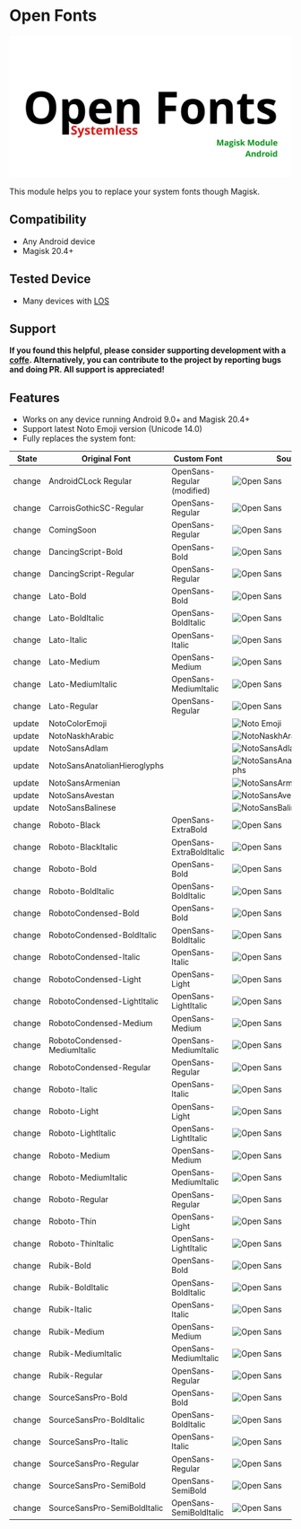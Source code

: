 # Open Fonts

![Open Font](https://raw.githubusercontent.com/F3FFO/Open-Fonts/master/img/logo.png)

This module helps you to replace your system fonts though Magisk.

## Compatibility

- Any Android device
- Magisk 20.4+

## Tested Device

- Many devices with [LOS](https://lineageos.org/)

## Support

**If you found this helpful, please consider supporting development with a [coffe](https://www.paypal.me/f3ff0). Alternatively, you can contribute to the project by reporting bugs and doing PR. All support is appreciated!**

## Features

- Works on any device running Android 9.0+ and Magisk 20.4+
- Support latest Noto Emoji version (Unicode 14.0)
- Fully replaces the system font:

| State  | Original Font                | Custom Font                 | Source                                                    |
| ------ | ---------------------------- | --------------------------- | --------------------------------------------------------- |
| change | AndroidCLock Regular         | OpenSans-Regular (modified) | ![Open Sans](https://fonts.google.com/specimen/Open+Sans) |
| change | CarroisGothicSC-Regular      | OpenSans-Regular            | ![Open Sans](https://fonts.google.com/specimen/Open+Sans) |
| change | ComingSoon                   | OpenSans-Regular            | ![Open Sans](https://fonts.google.com/specimen/Open+Sans) |
| change | DancingScript-Bold           | OpenSans-Bold               | ![Open Sans](https://fonts.google.com/specimen/Open+Sans) |
| change | DancingScript-Regular        | OpenSans-Regular            | ![Open Sans](https://fonts.google.com/specimen/Open+Sans) |
| change | Lato-Bold                    | OpenSans-Bold               | ![Open Sans](https://fonts.google.com/specimen/Open+Sans) |
| change | Lato-BoldItalic              | OpenSans-BoldItalic         | ![Open Sans](https://fonts.google.com/specimen/Open+Sans) |
| change | Lato-Italic                  | OpenSans-Italic             | ![Open Sans](https://fonts.google.com/specimen/Open+Sans) |
| change | Lato-Medium                  | OpenSans-Medium             | ![Open Sans](https://fonts.google.com/specimen/Open+Sans) |
| change | Lato-MediumItalic            | OpenSans-MediumItalic       | ![Open Sans](https://fonts.google.com/specimen/Open+Sans) |
| change | Lato-Regular                 | OpenSans-Regular            | ![Open Sans](https://fonts.google.com/specimen/Open+Sans) |
| update | NotoColorEmoji               | | ![Noto Emoji](https://github.com/googlefonts/noto-emoji) |
| update | NotoNaskhArabic              | | ![NotoNaskhArabic](https://fonts.google.com/noto/specimen/Noto+Naskh+Arabic) |
| update | NotoSansAdlam                | | ![NotoSansAdlam](https://fonts.google.com/noto/specimen/Noto+Sans+Adlam) |
| update | NotoSansAnatolianHieroglyphs | | ![NotoSansAnatolianHieroglyphs](https://fonts.google.com/noto/specimen/Noto+Sans+Anatolian+Hieroglyphs) |
| update | NotoSansArmenian             | | ![NotoSansArmenian](https://fonts.google.com/noto/specimen/Noto+Sans+Armenian) |
| update | NotoSansAvestan              | | ![NotoSansAvestan](https://fonts.google.com/noto/specimen/Noto+Sans+Avestan) |
| update | NotoSansBalinese             | | ![NotoSansBalinese](https://fonts.google.com/noto/specimen/Noto+Sans+Balinese) |
| change | Roboto-Black                 | OpenSans-ExtraBold          | ![Open Sans](https://fonts.google.com/specimen/Open+Sans) |
| change | Roboto-BlackItalic           | OpenSans-ExtraBoldItalic    | ![Open Sans](https://fonts.google.com/specimen/Open+Sans) |
| change | Roboto-Bold                  | OpenSans-Bold               | ![Open Sans](https://fonts.google.com/specimen/Open+Sans) |
| change | Roboto-BoldItalic            | OpenSans-BoldItalic         | ![Open Sans](https://fonts.google.com/specimen/Open+Sans) |
| change | RobotoCondensed-Bold         | OpenSans-Bold               | ![Open Sans](https://fonts.google.com/specimen/Open+Sans) |
| change | RobotoCondensed-BoldItalic   | OpenSans-BoldItalic         | ![Open Sans](https://fonts.google.com/specimen/Open+Sans) |
| change | RobotoCondensed-Italic       | OpenSans-Italic             | ![Open Sans](https://fonts.google.com/specimen/Open+Sans) |
| change | RobotoCondensed-Light        | OpenSans-Light              | ![Open Sans](https://fonts.google.com/specimen/Open+Sans) |
| change | RobotoCondensed-LightItalic  | OpenSans-LightItalic        | ![Open Sans](https://fonts.google.com/specimen/Open+Sans) |
| change | RobotoCondensed-Medium       | OpenSans-Medium             | ![Open Sans](https://fonts.google.com/specimen/Open+Sans) |
| change | RobotoCondensed-MediumItalic | OpenSans-MediumItalic       | ![Open Sans](https://fonts.google.com/specimen/Open+Sans) |
| change | RobotoCondensed-Regular      | OpenSans-Regular            | ![Open Sans](https://fonts.google.com/specimen/Open+Sans) |
| change | Roboto-Italic                | OpenSans-Italic             | ![Open Sans](https://fonts.google.com/specimen/Open+Sans) |
| change | Roboto-Light                 | OpenSans-Light              | ![Open Sans](https://fonts.google.com/specimen/Open+Sans) |
| change | Roboto-LightItalic           | OpenSans-LightItalic        | ![Open Sans](https://fonts.google.com/specimen/Open+Sans) |
| change | Roboto-Medium                | OpenSans-Medium             | ![Open Sans](https://fonts.google.com/specimen/Open+Sans) |
| change | Roboto-MediumItalic          | OpenSans-MediumItalic       | ![Open Sans](https://fonts.google.com/specimen/Open+Sans) |
| change | Roboto-Regular               | OpenSans-Regular            | ![Open Sans](https://fonts.google.com/specimen/Open+Sans) |
| change | Roboto-Thin                  | OpenSans-Light              | ![Open Sans](https://fonts.google.com/specimen/Open+Sans) |
| change | Roboto-ThinItalic            | OpenSans-LightItalic        | ![Open Sans](https://fonts.google.com/specimen/Open+Sans) |
| change | Rubik-Bold                   | OpenSans-Bold               | ![Open Sans](https://fonts.google.com/specimen/Open+Sans) |
| change | Rubik-BoldItalic             | OpenSans-BoldItalic         | ![Open Sans](https://fonts.google.com/specimen/Open+Sans) |
| change | Rubik-Italic                 | OpenSans-Italic             | ![Open Sans](https://fonts.google.com/specimen/Open+Sans) |
| change | Rubik-Medium                 | OpenSans-Medium             | ![Open Sans](https://fonts.google.com/specimen/Open+Sans) |
| change | Rubik-MediumItalic           | OpenSans-MediumItalic       | ![Open Sans](https://fonts.google.com/specimen/Open+Sans) |
| change | Rubik-Regular                | OpenSans-Regular            | ![Open Sans](https://fonts.google.com/specimen/Open+Sans) |
| change | SourceSansPro-Bold           | OpenSans-Bold               | ![Open Sans](https://fonts.google.com/specimen/Open+Sans) |
| change | SourceSansPro-BoldItalic     | OpenSans-BoldItalic         | ![Open Sans](https://fonts.google.com/specimen/Open+Sans) |
| change | SourceSansPro-Italic         | OpenSans-Italic             | ![Open Sans](https://fonts.google.com/specimen/Open+Sans) |
| change | SourceSansPro-Regular        | OpenSans-Regular            | ![Open Sans](https://fonts.google.com/specimen/Open+Sans) |
| change | SourceSansPro-SemiBold       | OpenSans-SemiBold           | ![Open Sans](https://fonts.google.com/specimen/Open+Sans) |
| change | SourceSansPro-SemiBoldItalic | OpenSans-SemiBoldItalic     | ![Open Sans](https://fonts.google.com/specimen/Open+Sans) |
